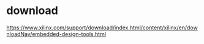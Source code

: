 # download
https://www.xilinx.com/support/download/index.html/content/xilinx/en/downloadNav/embedded-design-tools.html
